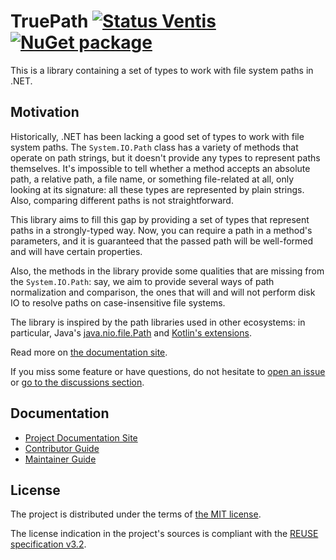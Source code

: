 <!--
SPDX-FileCopyrightText: 2024 Friedrich von Never <friedrich@fornever.me>

SPDX-License-Identifier: MIT
-->

TruePath [![Status Ventis][status-ventis]][andivionian-status-classifier] [![NuGet package][nuget.badge]][nuget.page]
========
This is a library containing a set of types to work with file system paths in .NET.

Motivation
----------
Historically, .NET has been lacking a good set of types to work with file system paths. The `System.IO.Path` class has a variety of methods that operate on path strings, but it doesn't provide any types to represent paths themselves. It's impossible to tell whether a method accepts an absolute path, a relative path, a file name, or something file-related at all, only looking at its signature: all these types are represented by plain strings. Also, comparing different paths is not straightforward.

This library aims to fill this gap by providing a set of types that represent paths in a strongly-typed way. Now, you can require a path in a method's parameters, and it is guaranteed that the passed path will be well-formed and will have certain properties.

Also, the methods in the library provide some qualities that are missing from the `System.IO.Path`: say, we aim to provide several ways of path normalization and comparison, the ones that will and will not perform disk IO to resolve paths on case-insensitive file systems.

The library is inspired by the path libraries used in other ecosystems: in particular, Java's [java.nio.file.Path][java.path] and [Kotlin's extensions][kotlin.path].

Read more on [the documentation site][docs].

If you miss some feature or have questions, do not hesitate to [open an issue][issues] or [go to the discussions section][discussions].

Documentation
-------------
- [Project Documentation Site][docs]
- [Contributor Guide][docs.contributing]
- [Maintainer Guide][docs.maintaining]

License
-------
The project is distributed under the terms of [the MIT license][docs.license].

The license indication in the project's sources is compliant with the [REUSE specification v3.2][reuse.spec].

[andivionian-status-classifier]: https://andivionian.fornever.me/v1/#status-ventis-
[discussions]: https://github.com/ForNeVeR/TruePath/discussions
[docs.contributing]: CONTRIBUTING.md
[docs.license]: LICENSE.txt
[docs.maintaining]: MAINTAINING.md
[docs]: https://fornever.github.io/truepath
[issues]: https://github.com/ForNeVeR/TruePath/issues
[java.path]: https://docs.oracle.com/en%2Fjava%2Fjavase%2F21%2Fdocs%2Fapi%2F%2F/java.base/java/nio/file/Path.html
[kotlin.path]: https://kotlinlang.org/api/latest/jvm/stdlib/kotlin.io.path/java.nio.file.-path/
[nuget.badge]: https://img.shields.io/nuget/v/TruePath
[nuget.page]: https://www.nuget.org/packages/TruePath
[reuse.spec]: https://reuse.software/spec-3.2/
[status-ventis]: https://img.shields.io/badge/status-ventis-yellow.svg
